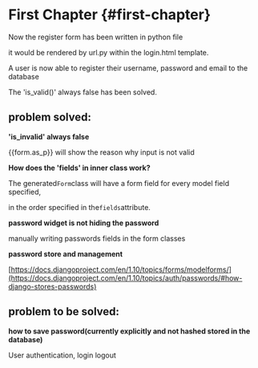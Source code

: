 # First Chapter {#first-chapter}

Now the register form has been written in python file

it would be rendered by url.py within the login.html template.

A user is now able to register their username, password and email to the database

The 'is\_valid\(\)' always false has been solved.







## problem solved:

**'is\_invalid' always false**

{{form.as\_p}} will show the reason why input is not valid

**How does the 'fields' in inner class work?**

The generated`Form`class will have a form field for every model field specified,

in the order specified in the`fields`attribute.

**password widget is not hiding the password**

manually writing passwords fields in the form classes

**password store and management**

[https://docs.djangoproject.com/en/1.10/topics/forms/modelforms/](https://docs.djangoproject.com/en/1.10/topics/auth/passwords/#how-django-stores-passwords)



## problem to be solved:

**how to save password\(currently explicitly and not hashed stored in the database\)**

User authentication, login logout



